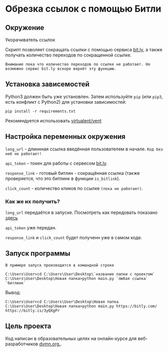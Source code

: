 # Обрезка ссылок с помощью Битли

## Окружение

Укорачиватель ссылок

Скрипт позволяет сокращать ссылки с помощью сервиса [bit.ly](https://bitly.com/), а также получать количество переходов по сокращенной ссылке.

`Внимание пока что количество переходов по ссылке не работает. Но возможно сервис bit.ly вскоре вернёт эту функцию.
`

## Установка зависемостей

Python3 должен быть уже установлен. 
Затем используйте `pip` (или `pip3`, есть конфликт с Python2) для
установки зависимостей:
```
pip install -r requirements.txt
```

Рекомендуется использовать [virtualent/vent](http://docs.python.orgs/3/library/venv.html)

## Настройка переменных окружения

`long_url` - длиннная ссылка введённая пользователем в начале. `Код без неё не работает!`

`api_token` - токен для работы с сервесом [bit.ly](https://bitly.com/).

`response_link` - готовый битлин - сокращённая ссылка (также проверяется, что это битлинк в функции `is_bitlink`).

`click_count` - количество кликов по ссылке `(пока не работает)`.

### Как же их получить?

`long_url` передаётся в запуске. Посмотреть как передовать показано [здесь](https://github.com/NadyaD2011/Create_bitlink#Запуск_программы)

`api_token` уже передан.

`response_link` и `click_count` будет полученн уже в самом коде.

## Запуск программы

`В примере запуск производится в командной строке`

```
C:\Users\User>cd C:\Users\User\Desktop\`название папки с проектом`
C:\Users\User\Desktop\Новая папка>python main.py `любая ссылка`
`битлинк`
```

Вывод:

```
C:\Users\User>cd C:\Users\User\Desktop\Новая папка
C:\Users\User\Desktop\Новая папка>python main.py https://bitly.com/
https://bitly.is/3yQXgPr
```


## Цель проекта

Код написан в образовательных целях на онлайн-курсе для веб-разработчиков 
[dvmn.org.](http://https://dvmn.org/).

